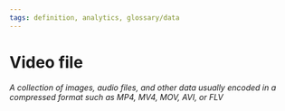 ```yaml
---
tags: definition, analytics, glossary/data
---
```

#  Video file
*A collection of images, audio files, and other data usually encoded in a compressed format such as MP4, MV4, MOV, AVI, or FLV*